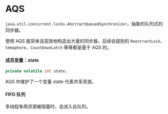 # AQS

`java.util.concurrent.locks.AbstractQueuedSynchronizer`，抽象的队列式的同步器。

使用 AQS 能简单且高效地构造出大量的同步器，后续会提到的 `ReentrantLock`、`Semaphore`、`CountDownLatch` 等等都是基于 AQS 的。


#### 成员变量：state
```java
private volatile int state;
```
AQS 中维护了一个变量 state 代表共享资源。

#### FIFO 队列
多线程争用资源被阻塞时，会进入此队列。
